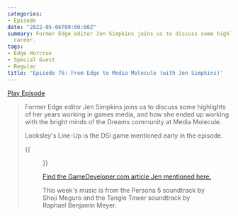 ```yaml
---
categories:
- Episode
date: "2022-05-06T09:00:00Z"
summary: Former Edge editor Jen Simpkins joins us to discuss some highlights of her
  career.
tags:
- Edge Horcrux
- Special Guest
- Regular
title: 'Episode 76: From Edge to Media Molecule (with Jen Simpkins)'
---
```


[Play Episode](https://www.patreon.com/posts/episode-76-from-66053838)

> Former Edge editor Jen Simpkins joins us to discuss some highlights of her years working in games media, and how she ended up working with the bright minds of the Dreams community at Media Molecule.
>
> Looksley's Line-Up is the DSi game mentioned early in the episode. 
>
> {{<figure 
    src="/assets/images/jen-playdate.webp" 
    caption="The Playdate drawing Jen mentioned" 
    alt="The Playdate drawing Jen mentioned">}}
>
>
> [Find the GameDeveloper.com article Jen mentioned here.](https://www.gamedeveloper.com/marketing/ad-infinitum-handling-community-curation-on-a-cosmic-scale-in-dreams)
>
> This week's music is from the Persona 5 soundtrack by Shoji Meguro and the Tangle Tower soundtrack by Raphael Benjamin Meyer.
